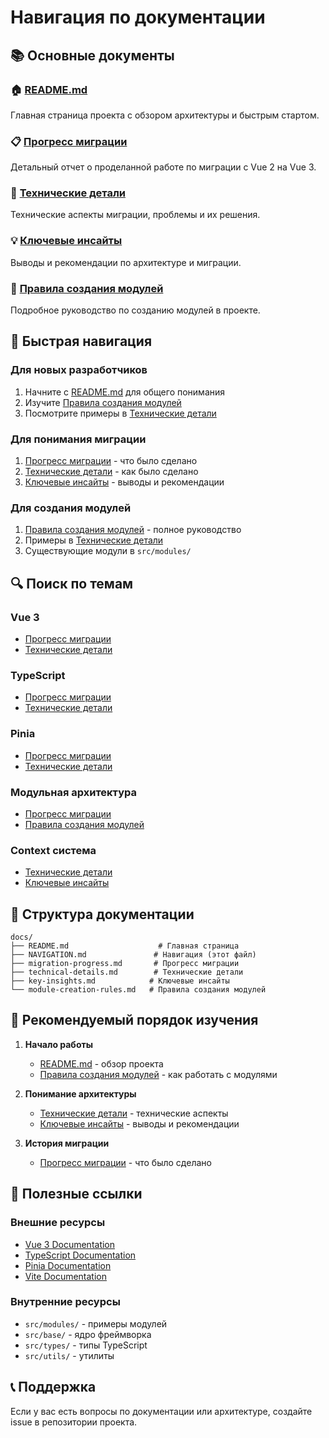# Навигация по документации

## 📚 Основные документы

### 🏠 [README.md](README.md)

Главная страница проекта с обзором архитектуры и быстрым стартом.

### 📋 [Прогресс миграции](migration-progress.md)

Детальный отчет о проделанной работе по миграции с Vue 2 на Vue 3.

### 🔧 [Технические детали](technical-details.md)

Технические аспекты миграции, проблемы и их решения.

### 💡 [Ключевые инсайты](key-insights.md)

Выводы и рекомендации по архитектуре и миграции.

### 📖 [Правила создания модулей](module-creation-rules.md)

Подробное руководство по созданию модулей в проекте.

## 🎯 Быстрая навигация

### Для новых разработчиков

1. Начните с [README.md](README.md) для общего понимания
2. Изучите [Правила создания модулей](module-creation-rules.md)
3. Посмотрите примеры в [Технические детали](technical-details.md)

### Для понимания миграции

1. [Прогресс миграции](migration-progress.md) - что было сделано
2. [Технические детали](technical-details.md) - как было сделано
3. [Ключевые инсайты](key-insights.md) - выводы и рекомендации

### Для создания модулей

1. [Правила создания модулей](module-creation-rules.md) - полное руководство
2. Примеры в [Технические детали](technical-details.md)
3. Существующие модули в `src/modules/`

## 🔍 Поиск по темам

### Vue 3

- [Прогресс миграции](migration-progress.md#vue-2--vue-3-миграция)
- [Технические детали](technical-details.md#vue-2--vue-3-api-изменения)

### TypeScript

- [Прогресс миграции](migration-progress.md#типизация)
- [Технические детали](technical-details.md#проблемы-типизации)

### Pinia

- [Прогресс миграции](migration-progress.md#vuex--pinia-миграция)
- [Технические детали](technical-details.md#vuex--pinia-миграция)

### Модульная архитектура

- [Прогресс миграции](migration-progress.md#восстановление-модульной-архитектуры)
- [Правила создания модулей](module-creation-rules.md)

### Context система

- [Технические детали](technical-details.md#система-контекста)
- [Ключевые инсайты](key-insights.md#система-контекста)

## 📁 Структура документации

```
docs/
├── README.md                    # Главная страница
├── NAVIGATION.md               # Навигация (этот файл)
├── migration-progress.md       # Прогресс миграции
├── technical-details.md        # Технические детали
├── key-insights.md            # Ключевые инсайты
└── module-creation-rules.md   # Правила создания модулей
```

## 🎯 Рекомендуемый порядок изучения

1. **Начало работы**
   - [README.md](README.md) - обзор проекта
   - [Правила создания модулей](module-creation-rules.md) - как работать с модулями

2. **Понимание архитектуры**
   - [Технические детали](technical-details.md) - технические аспекты
   - [Ключевые инсайты](key-insights.md) - выводы и рекомендации

3. **История миграции**
   - [Прогресс миграции](migration-progress.md) - что было сделано

## 🔗 Полезные ссылки

### Внешние ресурсы

- [Vue 3 Documentation](https://vuejs.org/)
- [TypeScript Documentation](https://www.typescriptlang.org/)
- [Pinia Documentation](https://pinia.vuejs.org/)
- [Vite Documentation](https://vitejs.dev/)

### Внутренние ресурсы

- `src/modules/` - примеры модулей
- `src/base/` - ядро фреймворка
- `src/types/` - типы TypeScript
- `src/utils/` - утилиты

## 📞 Поддержка

Если у вас есть вопросы по документации или архитектуре, создайте issue в репозитории проекта.
